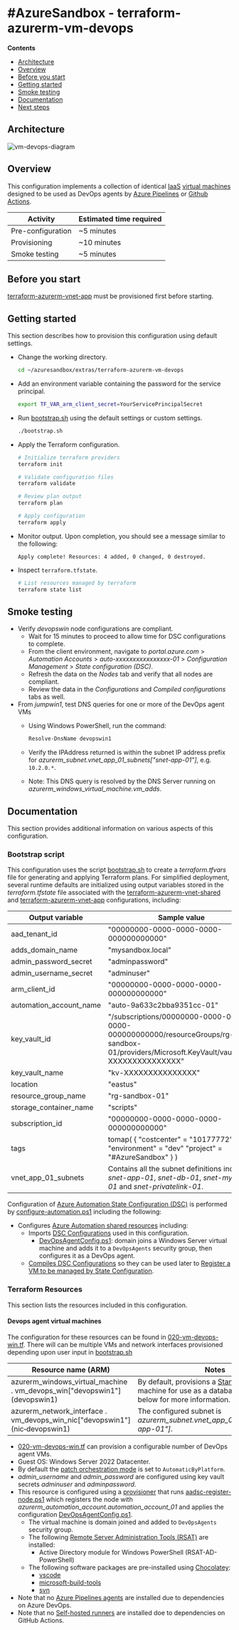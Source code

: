 # \#AzureSandbox - terraform-azurerm-vm-devops

**Contents**

* [Architecture](#architecture)
* [Overview](#overview)
* [Before you start](#before-you-start)
* [Getting started](#getting-started)
* [Smoke testing](#smoke-testing)
* [Documentation](#documentation)
* [Next steps](#next-steps)

## Architecture

![vm-devops-diagram](./vm-devops-diagram.drawio.svg)

## Overview

This configuration implements a collection of identical [IaaS](https://azure.microsoft.com/overview/what-is-iaas/) [virtual machines](https://learn.microsoft.com/azure/azure-glossary-cloud-terminology#vm) designed to be used as DevOps agents by [Azure Pipelines](https://learn.microsoft.com/azure/devops/pipelines/get-started/what-is-azure-pipelines?view=azure-devops) or [Github Actions](https://docs.github.com/en/actions).

Activity | Estimated time required
--- | ---
Pre-configuration | ~5 minutes
Provisioning | ~10 minutes
Smoke testing | ~5 minutes

## Before you start

[terraform-azurerm-vnet-app](../../terraform-azurerm-vnet-app/) must be provisioned first before starting.

## Getting started

This section describes how to provision this configuration using default settings.

* Change the working directory.

  ```bash
  cd ~/azuresandbox/extras/terraform-azurerm-vm-devops
  ```

* Add an environment variable containing the password for the service principal.

  ```bash
  export TF_VAR_arm_client_secret=YourServicePrincipalSecret
  ```

* Run [bootstrap.sh](./bootstrap.sh) using the default settings or custom settings.

  ```bash
  ./bootstrap.sh
  ```

* Apply the Terraform configuration.

  ```bash
  # Initialize terraform providers
  terraform init

  # Validate configuration files
  terraform validate

  # Review plan output
  terraform plan

  # Apply configuration
  terraform apply
  ```

* Monitor output. Upon completion, you should see a message similar to the following:

  `Apply complete! Resources: 4 added, 0 changed, 0 destroyed.`

* Inspect `terraform.tfstate`.

  ```bash
  # List resources managed by terraform
  terraform state list 
  ```

## Smoke testing

* Verify *devopswin* node configurations are compliant.
  * Wait for 15 minutes to proceed to allow time for DSC configurations to complete.
  * From the client environment, navigate to *portal.azure.com* > *Automation Accounts* > *auto-xxxxxxxxxxxxxxxx-01* > *Configuration Management* > *State configuration (DSC)*.
  * Refresh the data on the *Nodes* tab and verify that all nodes are compliant.
  * Review the data in the *Configurations* and *Compiled configurations* tabs as well.
* From *jumpwin1*, test DNS queries for one or more of the DevOps agent VMs
  * Using Windows PowerShell, run the command:

    ```powershell
    Resolve-DnsName devopswin1
    ```

  * Verify the IPAddress returned is within the subnet IP address prefix for *azurerm_subnet.vnet_app_01_subnets["snet-app-01"]*, e.g. `10.2.0.*`.
  * Note: This DNS query is resolved by the DNS Server running on *azurerm_windows_virtual_machine.vm_adds*.

## Documentation

This section provides additional information on various aspects of this configuration.

### Bootstrap script

This configuration uses the script [bootstrap.sh](./bootstrap.sh) to create a *terraform.tfvars* file for generating and applying Terraform plans. For simplified deployment, several runtime defaults are initialized using output variables stored in the *terraform.tfstate* file associated with the [terraform-azurerm-vnet-shared](../terraform-azurerm-vnet-shared;) and [terraform-azurerm-vnet-app](../terraform-azurerm-vnet-app/) configurations, including:

Output variable | Sample value
--- | ---
aad_tenant_id | "00000000-0000-0000-0000-000000000000"
adds_domain_name | "mysandbox.local"
admin_password_secret | "adminpassword"
admin_username_secret | "adminuser"
arm_client_id | "00000000-0000-0000-0000-000000000000"
automation_account_name | "auto-9a633c2bba9351cc-01"
key_vault_id | "/subscriptions/00000000-0000-0000-0000-000000000000/resourceGroups/rg-sandbox-01/providers/Microsoft.KeyVault/vaults/kv-XXXXXXXXXXXXXXX"
key_vault_name | "kv-XXXXXXXXXXXXXXX"
location | "eastus"
resource_group_name | "rg-sandbox-01"
storage_container_name | "scripts"
subscription_id | "00000000-0000-0000-0000-000000000000"
tags | tomap( { "costcenter" = "10177772" "environment" = "dev" "project" = "#AzureSandbox" } )
vnet_app_01_subnets | Contains all the subnet definitions including *snet-app-01*, *snet-db-01*, *snet-mysql-01* and *snet-privatelink-01*.

Configuration of [Azure Automation State Configuration (DSC)](https://learn.microsoft.com/azure/automation/automation-dsc-overview) is performed by [configure-automation.ps1](./configure-automation.ps1) including the following:

* Configures [Azure Automation shared resources](https://learn.microsoft.com/azure/automation/automation-intro#shared-resources) including:
  * Imports [DSC Configurations](https://learn.microsoft.com/azure/automation/automation-dsc-getting-started#create-a-dsc-configuration) used in this configuration.
    * [DevOpsAgentConfig.ps1](./DevOpsAgentConfig.ps1): domain joins a Windows Server virtual machine and adds it to a `DevOpsAgents` security group, then configures it as a DevOps agent.
  * [Compiles DSC Configurations](https://learn.microsoft.com/azure/automation/automation-dsc-compile) so they can be used later to [Register a VM to be managed by State Configuration](https://learn.microsoft.com/azure/automation/tutorial-configure-servers-desired-state#register-a-vm-to-be-managed-by-state-configuration).

### Terraform Resources

This section lists the resources included in this configuration.

#### Devops agent virtual machines

The configuration for these resources can be found in [020-vm-devops-win.tf](./020-vm-devops-win.tf). There will can be multiple VMs and network interfaces provisioned depending upon user input in [bootstrap.sh](./bootstrap.sh)

Resource name (ARM) | Notes
--- | ---
azurerm_windows_virtual_machine . vm_devops_win["devopswin1"] (devopswin1) | By default, provisions a [Standard_B2s](https://learn.microsoft.com/azure/virtual-machines/sizes-b-series-burstable) virtual machine for use as a database server. See below for more information.
azurerm_network_interface . vm_devops_win_nic["devopswin1"] (nic&#x2011;devopswin1) | The configured subnet is *azurerm_subnet.vnet_app_01_subnets["snet-app-01"]*.

* [020-vm-devops-win.tf](./020-vm-devops-win.tf) can provision a configurable number of DevOps agent VMs.
* Guest OS: Windows Server 2022 Datacenter.
* By default the [patch orchestration mode](https://learn.microsoft.com/azure/virtual-machines/automatic-vm-guest-patching#patch-orchestration-modes) is set to `AutomaticByPlatform`.
* *admin_username* and *admin_password* are configured using key vault secrets *adminuser* and *adminpassword*.
* This resource is configured using a [provisioner](https://www.terraform.io/docs/language/resources/provisioners/syntax.html) that runs [aadsc-register-node.ps1](./aadsc-register-node.ps1) which registers the node with *azurerm_automation_account.automation_account_01* and applies the configuration [DevOpsAgentConfig.ps1](../terraform-azurerm-vnet-shared/DevOpsAgentConfig.ps1).
  * The virtual machine is domain joined and added to `DevOpsAgents` security group.
  * The following [Remote Server Administration Tools (RSAT)](https://learn.microsoft.com/windows-server/remote/remote-server-administration-tools) are installed:
    * Active Directory module for Windows PowerShell (RSAT-AD-PowerShell)
  * The following software packages are pre-installed using [Chocolatey](https://chocolatey.org/why-chocolatey):
    * [vscode](https://community.chocolatey.org/packages/vscode)
    * [microsoft-build-tools](https://community.chocolatey.org/packages/microsoft-build-tools)
    * [svn](https://community.chocolatey.org/packages/svn)
* Note that no [Azure Pipelines agents](https://learn.microsoft.com/azure/devops/pipelines/agents/agents?view=azure-devops&tabs=browser) are installed due to dependencies on Azure DevOps.
* Note that no [Self-hosted runners](https://docs.github.com/en/actions/hosting-your-own-runners/about-self-hosted-runners) are installed doe to dependencies on GitHub Actions.
